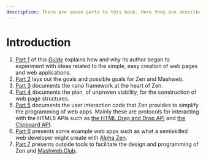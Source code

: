```yaml
---
description: There are seven parts to this book. Here they are described.
---
```


# Introduction

1. [Part 1](https://app.gitbook.com/@tomelam/s/mashweb/part-1-the-motivation-behind-zen-and-mashweb) of this [_Guide_](https://tomelam.gitbook.io/mashweb/) explains how and why its author began to experiment with ideas related to the simple, easy creation of web pages and web applications.
2. [Part 2](https://app.gitbook.com/@tomelam/s/mashweb/part-2-goals-of-zen) lays out the goals and possible goals for Zen and Mashweb.
3. [Part 3](https://app.gitbook.com/@tomelam/s/mashweb/part-3-the-key-to-zen-a-nano-framework-for-sequential-programming) documents the nano framework at the heart of Zen.
4. [Part 4](https://app.gitbook.com/@tomelam/s/mashweb/part-4-web-page-structure) documents the plan, of unproven viability, for the construction of web page structures.
5. [Part 5](https://app.gitbook.com/@tomelam/s/mashweb/part-5-user-interactions-and-the-html5-apis) documents the user interaction code that Zen provides to simplify the programming of web apps. Mainly these are protocols for interacting with the HTML5 APIs such as [the HTML Drag and Drop API](https://developer.mozilla.org/en-US/docs/Web/API/HTML_Drag_and_Drop_API) and [the Clipboard API](https://developer.mozilla.org/en-US/docs/Web/API/Clipboard_API).
6. [Part 6](https://app.gitbook.com/@tomelam/s/mashweb/part-6-example-web-apps-built-with-zen) presents some example web apps such as what a semiskilled web developer might create with [Alpha Zen](https://app.gitbook.com/@tomelam/s/mashweb/part-2-goals-of-zen/the-plan-for-alpha-zen).
7. [Part 7](https://app.gitbook.com/@tomelam/s/mashweb/part-7-outside-tools-to-help-build-zen) presents outside tools to facilitate the design and programming of Zen and [Mashweb.Club](https://mashweb.club).

